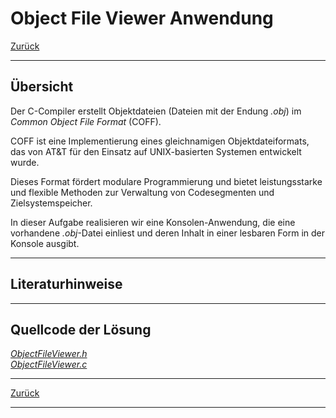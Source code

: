 # Object File Viewer Anwendung

[Zurück](./../Exercises.md)

---

## Übersicht

Der C-Compiler erstellt Objektdateien (Dateien mit der Endung *.obj*) im *Common Object File Format* (COFF).

COFF ist eine Implementierung eines gleichnamigen Objektdateiformats,
das von AT&T für den Einsatz auf UNIX-basierten Systemen entwickelt wurde.

Dieses Format fördert modulare Programmierung und bietet leistungsstarke und flexible
Methoden zur Verwaltung von Codesegmenten und Zielsystemspeicher.

In dieser Aufgabe realisieren wir eine Konsolen-Anwendung,
die eine vorhandene *.obj*-Datei einliest und deren Inhalt in einer lesbaren Form
in der Konsole ausgibt.

---

## Literaturhinweise

---

## Quellcode der Lösung

[*ObjectFileViewer.h*](./ObjectFileViewer.h)<br />
[*ObjectFileViewer.c*](./ObjectFileViewer.c)<br />


---

[Zurück](./../Exercises.md)

---
